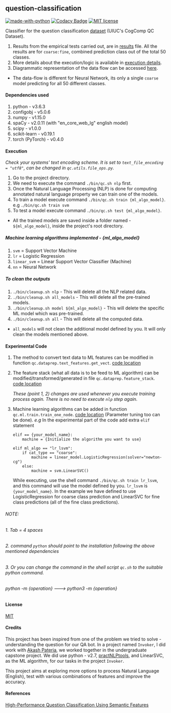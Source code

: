 ## question-classification

[![made-with-python](https://img.shields.io/badge/Made%20with-Python-1f425f.svg)](https://www.python.org/)    [![Codacy Badge](https://api.codacy.com/project/badge/Grade/4a93dde781c5421d9078f49687df8bf1)](https://www.codacy.com/app/Pratik-Barhate/question-classification)    [![MIT license](https://img.shields.io/badge/License-MIT-blue.svg)](https://github.com/Pratik-Barhate/question-classification/blob/master/LICENSE)

Classifier for the question classification [dataset](http://cogcomp.org/Data/QA/QC/) (UIUC's CogComp QC Dataset).

1. Results from the empirical tests carried out, are in [results](https://github.com/Pratik-Barhate/question-classification/blob/master/documentation/Results.md) file.
All the results are for `coarse:fine`, combined prediction class out of the total 50 classes.
2. More details about the execution/logic is available in [execution details](https://github.com/Pratik-Barhate/question-classification/blob/master/documentation/Execution_Details.md).
3. Diagrammatic representation of the data flow can be accessed [here](https://github.com/Pratik-Barhate/question-classification/blob/master/documentation/Data_Flow_diagram.pdf).

* The data-flow is different for Neural Network, its only a single `coarse` model predicting for 
all 50 different classes.

#### Dependencies used

1. python - v3.6.3
2. configobj - v5.0.6
3. numpy - v1.15.0
3. spaCy - v2.0.11 (with "en_core_web_lg" english model)
4. scipy - v1.0.0
5. scikit-learn - v0.19.1
6. torch (PyTorch) - v0.4.0

#### Execution

_Check your systems' text encoding scheme. It is set to `text_file_encoding = "utf8"`, can be changed in `qc.utils.file_ops.py`._

1. Go to the project directory.
2. We need to execute the command `./bin/qc.sh nlp` first.
3. Once the Natural Language Processing (NLP) is done for computing annotated natural language property we can train
   one of the models.
4. To train a model execute command `./bin/qc.sh train {ml_algo_model}`. e.g `./bin/qc.sh train svm`
5. To test a model execute command `./bin/qc.sh test {ml_algo_model}`.

* All the trained models are saved inside a folder named - `${ml_algo_model}`, inside the project's root directory.

##### Machine learning algorithms implemented - {ml_algo_model}

1. `svm` = Support Vector Machine
2. `lr` = Logistic Regression
3. `linear_svm` = Linear Support Vector Classifier (Machine)
4. `nn` = Neural Network

##### To clean the outputs

1. `./bin/cleanup.sh nlp` - This will delete all the NLP related data.
2. `./bin/cleanup.sh all_models` - This will delete all the pre-trained models.
3. `./bin/cleanup.sh model ${ml_algo_model}` - This will delete the specific ML model which was pre-trained.
4. `./bin/cleanup.sh all` - This will delete all the computed data.

* `all_models` will not clean the additional model defined by you. It will only clean the models mentioned above.

#### Experimental Code

1. The method to convert text data to ML features can be modified in function `qc.dataprep.text_features.get_vect`. [code location](https://github.com/Pratik-Barhate/question-classification/blob/master/qc/dataprep/text_features.py)
2. The feature stack (what all data is to be feed to ML algorithm) can be modified/transformed/generated
   in file `qc.dataprep.feature_stack`. [code location](https://github.com/Pratik-Barhate/question-classification/blob/master/qc/dataprep/feature_stack.py)

   _These (point 1, 2) changes are used whenever you execute training process again.
   There is no need to execute `nlp` step again._

3. Machine learning algorithms can be added in function `qc.ml.train.train_one_node`. [code location](https://github.com/Pratik-Barhate/question-classification/blob/master/qc/ml/train.py)
(Parameter tuning too can be done). *e.g* In the experimental part of the code add extra `elif` statement

   ```
   elif == {your_model_name}:
       machine = {Initialize the algorithm you want to use}
   ```

   ```
   elif ml_algo == "lr_lsvm":
       if cat_type == "coarse":
           machine = linear_model.LogisticRegression(solver="newton-cg")
       else:
           machine = svm.LinearSVC()
   ```

   While executing, use the shell command `./bin/qc.sh train lr_lsvm`, and this command will use the model defined by you.
   `lr_lsvm` is `{your_model_name}`. In the example we have defined to use LogisticRegression
   for coarse class prediction and LinearSVC for fine class predictions (all of the fine class predictions).

###### *NOTE:*
###### *1. Tab = 4 spaces*
###### *2. command `python` should point to the installation following the above mentioned dependencies*
###### *3. Or you can change the command in the shell script `qc.sh` to the suitable python command.*
###### *python -m {operation} ---> python3 -m {operation}*

#### License

[MIT](https://github.com/Pratik-Barhate/question-classification/blob/master/LICENSE)

#### Credits

This project has been inspired from one of the problem we tried to solve - understanding the question for our QA bot.
In a project named `Invoker`, I did work with [Akash Pateria](https://github.com/Akash-Pateria), we worked together
in the undergraduate capstone project. We did use python - v2.7, [practNLPtools](https://github.com/biplab-iitb/practNLPTools), 
and LinearSVC, as the ML algorithm, for our tasks in the project `Invoker`.

This project aims at exploring more options to process Natural Language (English), test with various combinations of
features and improve the accuracy.

#### References

[High-Performance Question Classification Using Semantic Features](https://nlp.stanford.edu/courses/cs224n/2010/reports/olalerew.pdf)
